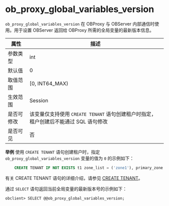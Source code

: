 ob_proxy_global_variables_version
======================================================

`ob_proxy_global_variables_version` 在 OBProxy 与 OBServer 内部通信时使用。用于设置 OBServer 返回给 OBProxy 所需的全局变量的最新版本信息。


| **属性** |     **描述**      |
|--------|-----------------|
| 参数类型   | int             |
| 默认值    | 0               |
| 取值范围   | \[0, INT64_MAX) |
| 生效范围   | Session         |
| 是否可修改  |该变量仅支持使用 `CREATE TENANT` 语句创建租户时指定，租户创建后不能通过 SQL 语句修改                |
| 是否可见   | 否      |

**举例**
使用 `CREATE TENANT` 语句创建租户时，指定 `ob_proxy_global_variables_version` 变量的值为 `0` 的示例如下：
```sql
    CREATE TENANT IF NOT EXISTS t1 zone_list = ('zone1'), primary_zone = 'zone1', resource_pool_list = ('pool1') SET ob_compatibility_mode = 'mysql',ob_proxy_global_variables_version = 0;
```
有关 CREATE TENANT 语句的详细介绍，请参见 [CREATE TENANT](../../../14.developer-guide/7.sql-reference/5.sql-statements/21.create-tenant.md)。

通过 `SELECT` 语句返回当前全局变量的最新版本号的示例如下：

    obclient> SELECT @@ob_proxy_global_variables_version;
